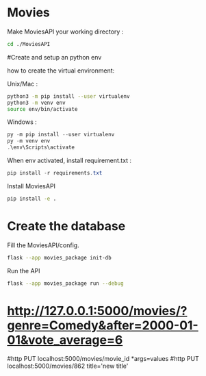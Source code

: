# Movies

Make MoviesAPI your working directory :
```bash
cd ./MoviesAPI
```

#Create and setup an python env

how to create the virtual environment: 

Unix/Mac : 

```bash
python3 -m pip install --user virtualenv
python3 -m venv env
source env/bin/activate
```

Windows : 

```powershell
py -m pip install --user virtualenv
py -m venv env
.\env\Scripts\activate
```

When env activated, install requirement.txt :
```powershell
pip install -r requirements.txt
```

Install MoviesAPI
```bash
pip install -e .
```

# Create the database 

Fill the MoviesAPI/config.

```bash
flask --app movies_package init-db        
```
Run the API
```bash
flask --app movies_package run --debug    
```

# http://127.0.0.1:5000/movies/?genre=Comedy&after=2000-01-01&vote_average=6
#http PUT localhost:5000/movies/movie_id *args=values
#http PUT localhost:5000/movies/862 title='new title'